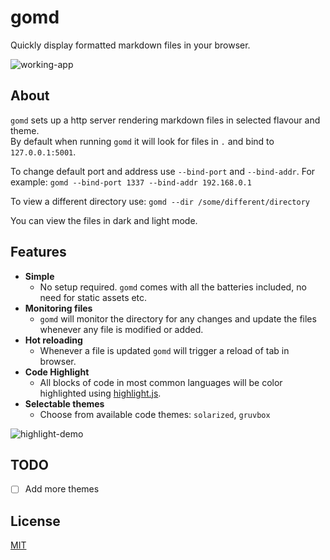 # gomd

Quickly display formatted markdown files in your browser.  

![working-app](https://raw.githubusercontent.com/wojciechkepka/gomd/master/gomd.gif)

## About
`gomd` sets up a http server rendering markdown files in selected flavour and theme.  
By default when running `gomd` it will look for files in `.` and bind to `127.0.0.1:5001`.

To change default port and address use `--bind-port` and `--bind-addr`.
For example:
    `gomd --bind-port 1337 --bind-addr 192.168.0.1`

To view a different directory use:
    `gomd --dir /some/different/directory`

You can view the files in dark and light mode.


## Features

- **Simple**
  - No setup required. `gomd` comes with all the batteries included, no need for static assets etc.
- **Monitoring files**
  - `gomd` will monitor the directory for any changes and update the files whenever any file is modified or added.
- **Hot reloading**
  - Whenever a file is updated `gomd` will trigger a reload of tab in browser.
- **Code Highlight**
  - All blocks of code in most common languages will be color highlighted using [highlight.js](https://github.com/highlightjs/highlight.js).
- **Selectable themes**
  - Choose from available code themes: `solarized`, `gruvbox`

![highlight-demo](https://raw.githubusercontent.com/wojciechkepka/gomd/master/highlight.gif)

## TODO
- [ ] Add more themes

## License
[MIT](https://github.com/wojciechkepka/gomd/blob/master/LICENSE)
